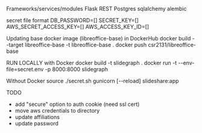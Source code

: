 Frameworks/services/modules
Flask REST
Postgres
sqlalchemy 
alembic 


secret file format
DB_PASSWORD=[]
SECRET_KEY=[]
AWS_SECRET_ACCESS_KEY=[]
AWS_ACCESS_KEY_ID=[]

Updating base docker image (libreoffice-base) in DockerHub
docker build --target libreoffice-base -t libreoffice-base .
docker push csr2131/libreoffice-base

RUN LOCALLY
with Docker
docker build -t slidegraph .
docker run -t --env-file=secret.env -p 8000:8000 slidegraph

Without Docker
source ./secret.sh
gunicorn [--reload] slideshare:app


TODO
- add "secure" option to auth cookie (need ssl cert)
- move aws credentials to directory
- update affiliations
- update password
